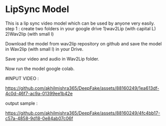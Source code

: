 # LipSync Model 
This is a lip sync video model which can be used by anyone very easily.
step 1 :
create two folders in your google drive
  1)wav2Lip (with capital L)
  2)Wav2lip (with small l)

Download the model from wav2lip repository on github and save the model in Wav2lip (with small l) in your Drive.

Save your video and audio in Wav2Lip folder.

Now run the model google colab.


#INPUT VIDEO : 



https://github.com/akhilmishra365/DeepFake/assets/88160249/1ea613df-4c0d-46f7-ac9a-01399ee1b42e

output sample :


https://github.com/akhilmishra365/DeepFake/assets/88160249/4fc4bb17-c57a-4858-9d18-0e84ab07c06f


